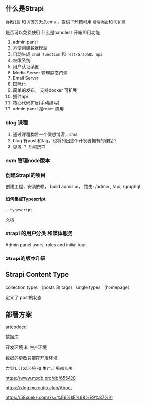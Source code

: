 
## 什么是Strapi

`自我托管` 和 `开源`的无头cms ，提供了开箱可用 `后端功能`  和 `可扩展`

是否可以免费使用
什么是handless
开箱即用功能
1. admin panel
2. 方便创建数据模型
3. 自动生成 `crud function` 和 `rest/GraphQL api`
4. 权限系统
5. 用户认证系统
6. Media Server 管理静态资源
7. Email Server
8. 国际化
9. 简单的发布， 支持docker
可扩展
1. 插件api
2. 核心代码扩展(手动编写)
3. admin panel 是react 应用

### blog 课程
1. 通过课程构建一个假想博客，cms
2. blog 有post 和tag。也将列出这个开发者拥有的课程？ 
3. 思考 ？ 后端接口 

### nvm 管理node版本

### 创建Strapi的项目

创建工程，安装依赖， build admin ui， 路由: /admin , /api, /graphql

#### 如何集成Typescript
```
--typescript
```

文档

### strapi 的用户分类 和媒体服务

Admin panel users, roles and initial tour.

### Strapi的版本升级



## Strapi Content Type

collection types （posts 和 tags）
single  types （homepage）

定义了 post的状态





## 部署方案

artcodeed

数据库

开发环境 和 生产环境

数据的更改只能在开发环境

方案1. 开发环境 和 生产环境都部署

https://www.modb.pro/db/655420

https://xlog.mercutio.club/About

https://58xueke.com/?s=%E6%8E%98%E9%87%91



